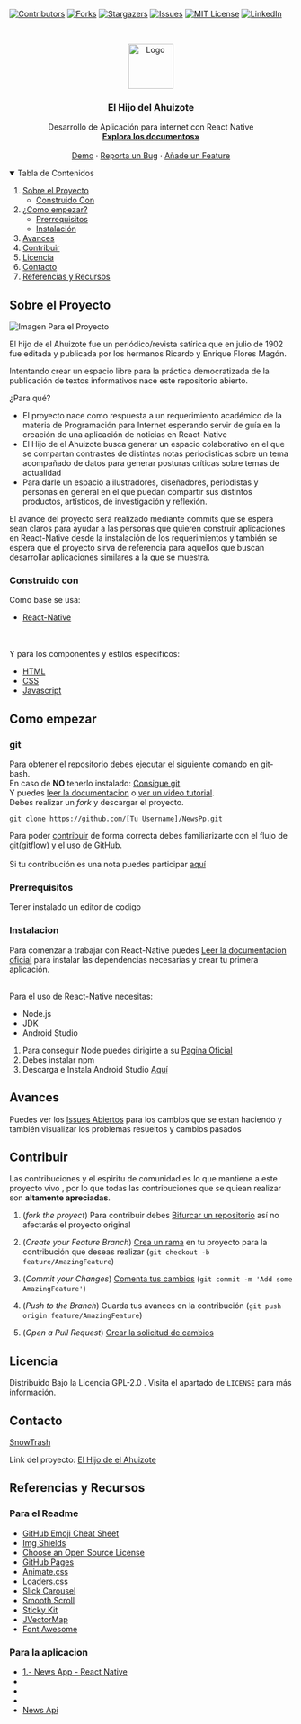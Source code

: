 <!--
*** Thanks for checking out the Best-README-Template. If you have a suggestion
*** that would make this better, please fork the repo and create a pull request
*** or simply open an issue with the tag "enhancement".
*** Thanks again! Now go create something AMAZING! :D
-->


<!-- PROJECT SHIELDS -->
<!--
*** I'm using markdown "reference style" links for readability.
*** Reference links are enclosed in brackets [ ] instead of parentheses ( ).
*** See the bottom of this document for the declaration of the reference variables
*** for contributors-url, forks-url, etc. This is an optional, concise syntax you may use.
*** https://www.markdownguide.org/basic-syntax/#reference-style-links
-->
[![Contributors][contributors-shield]][contributors-url]
[![Forks][forks-shield]][forks-url]
[![Stargazers][stars-shield]][stars-url]
[![Issues][issues-shield]][issues-url]
[![MIT License][license-shield]][license-url]
[![LinkedIn][linkedin-shield]][linkedin-url]



<!-- PROJECT LOGO -->
<br />
<p align="center">
  <a href="https://github.com/SnowTrash/NewsPp">
    <img src="http://giacomocastagnola.com/uploads/images/Logo-Ahuizote.jpg" alt="Logo" width="80" height="80">
  </a>

  <h3 align="center">El Hijo del Ahuizote</h3>

  <p align="center">
    Desarrollo de Aplicación para internet con React Native
    <br />
    <a href="https://github.com/SnowTrash/NewsPp"><strong>Explora los documentos»</strong></a>
    <br />
    <br />
    <a href="https://github.com/othneildrew/Best-README-Template">Demo</a>
    ·
    <a href="https://github.com/SnowTrash/NewsPp/issues">Reporta un Bug</a>
    ·
    <a href="https://github.com/SnowTrash/NewsPp/branches/active">Añade un Feature</a>
  </p>
</p>



<!-- TABLE OF CONTENTS -->
<details open="open">
  <summary>Tabla de Contenidos</summary>
  <ol>
    <li>
      <a href="#sobre-el-proyecto">Sobre el Proyecto</a>
      <ul>
        <li><a href="#construido-con">Construido Con</a></li>
      </ul>
    </li>
    <li>
      <a href="#como-empezar">¿Como empezar?</a>
      <ul>
        <li><a href="#prerrequisitos">Prerrequisitos</a></li>
        <li><a href="#instalacion">Instalación</a></li>
      </ul>
    </li>
    <li><a href="#avances">Avances</a></li>
    <li><a href="#contribuir">Contribuir</a></li>
    <li><a href="#licencia">Licencia</a></li>
    <li><a href="#contacto">Contacto</a></li>
    <li><a href="#referencias-y-recursos">Referencias y Recursos</a></li>
  </ol>
</details>



<!-- ABOUT THE PROJECT -->
## Sobre el Proyecto

![Imagen Para el Proyecto][product-screenshot]

El hijo de el Ahuizote fue un periódico/revista satírica que en julio de 1902 
fue editada y publicada por los hermanos Ricardo y Enrique Flores Magón.

Intentando crear un espacio libre para la práctica democratizada de la publicación de textos informativos nace este repositorio abierto.

¿Para qué?
* El proyecto nace como respuesta a un requerimiento académico de la materia de
  Programación para Internet esperando servir de guía en la creación de una 
  aplicación de noticias en React-Native
* El Hijo de el Ahuizote busca generar un espacio colaborativo en el que se
  compartan contrastes de distintas notas periodisticas sobre un tema acompañado de datos para generar posturas críticas sobre temas de actualidad
* Para darle un espacio a ilustradores, diseñadores, periodistas y personas en
  general en el que puedan compartir sus distintos productos, artísticos, de investigación y reflexión.

El avance del proyecto será realizado mediante commits que se espera sean claros para ayudar a las personas que quieren construir aplicaciones en React-Native desde la instalación de los requerimientos y también se espera que el proyecto sirva de referencia para aquellos que buscan desarrollar aplicaciones similares a la que se muestra.

### Construido con
Como base se usa:
* [React-Native](https://reactnative.dev)
<br>
<br>
Y para los componentes y estilos específicos:

* [HTML](https://www.w3schools.com/html/default.asp)
* [CSS](https://www.w3schools.com/css/default.asp)
* [Javascript](https://www.w3schools.com/js/default.asp)



<!-- GETTING STARTED -->
## Como empezar

### git
Para obtener el repositorio debes ejecutar el siguiente comando en git-bash.
<br>
En caso de **NO** tenerlo instalado: [Consigue git](https://git-scm.com)
<br>
Y  puedes [leer la documentacion](https://git-scm.com/docs) o [ver un video tutorial](https://www.youtube.com/watch?v=HiXLkL42tMU&t=174s).
<br>
Debes realizar un _fork_ y descargar el proyecto.
```
git clone https://github.com/[Tu Username]/NewsPp.git
```
Para poder [contribuir](#contribuir) de forma correcta debes familiarizarte con el flujo de git(gitflow) y el uso de GitHub.
<br>
<br>
Si tu contribución es una nota puedes participar [aquí](https://github.com/SnowTrash/SnowTrash.github.io)

### Prerrequisitos

Tener instalado un editor de codigo

### Instalacion

Para comenzar a trabajar con React-Native puedes [Leer la documentacion oficial](https://reactnative.dev/docs/environment-setup) para instalar las dependencias necesarias y crear tu primera aplicación.
<br>
<br>

Para el uso de React-Native necesitas:

* Node.js
* JDK
* Android Studio

1. Para conseguir Node puedes dirigirte a su [Pagina Oficial](https://nodejs.org/en/download/)
2. Debes instalar npm [](https://docs.npmjs.com/downloading-and-installing-node-js-and-npm) 
3. Descarga e Instala Android Studio [Aquí](https://developer.android.com/studio/index.html)

<!-- ROADMAP -->
## Avances

Puedes ver los [Issues Abiertos](https://github.com/SnowTrash/NewsPp/issues?q=is%3Aopen) para los cambios que se estan haciendo y también visualizar los problemas resueltos y cambios pasados


<!-- CONTRIBUTING -->
## Contribuir

Las contribuciones y el espiritu de comunidad es lo que mantiene a este proyecto vivo , por lo que todas las contribuciones que se quiean realizar son  **altamente apreciadas**.
<br>

1. (_fork the proyect_) Para contribuir debes [Bifurcar un repositorio](https://docs.github.com/es/github/getting-started-with-github/fork-a-repo) así no afectarás el proyecto original 

2. (_Create your Feature Branch_) [Crea un rama](https://docs.github.com/es/github/collaborating-with-issues-and-pull-requests/creating-and-deleting-branches-within-your-repository) en tu proyecto para la contribución que deseas realizar (`git checkout -b feature/AmazingFeature`)
3. (_Commit your Changes_) [Comenta tus cambios](https://git-scm.com/book/es/v2/Fundamentos-de-Git-Guardando-cambios-en-el-Repositorio) (`git commit -m 'Add some AmazingFeature'`)
4. (_Push to the Branch_) Guarda tus avances en la contribución (`git push origin feature/AmazingFeature`)
5. (_Open a Pull Request_) [Crear la solicitud de cambios](https://docs.github.com/es/github/collaborating-with-issues-and-pull-requests/creating-a-pull-request-from-a-fork)


<!-- LICENSE -->
## Licencia

Distribuido Bajo la Licencia GPL-2.0 . Visita el apartado de `LICENSE` para más información.


<!-- CONTACT -->
## Contacto

[SnowTrash](https://github.com/SnowTrash)

Link del proyecto: [El Hijo de el Ahuizote](https://github.com/SnowTrash/NewsPp)


<!-- ACKNOWLEDGEMENTS -->
## Referencias y Recursos
  ### Para el Readme
* [GitHub Emoji Cheat Sheet](https://www.webpagefx.com/tools/emoji-cheat-sheet)
* [Img Shields](https://shields.io)
* [Choose an Open Source License](https://choosealicense.com)
* [GitHub Pages](https://pages.github.com)
* [Animate.css](https://daneden.github.io/animate.css)
* [Loaders.css](https://connoratherton.com/loaders)
* [Slick Carousel](https://kenwheeler.github.io/slick)
* [Smooth Scroll](https://github.com/cferdinandi/smooth-scroll)
* [Sticky Kit](http://leafo.net/sticky-kit)
* [JVectorMap](http://jvectormap.com)
* [Font Awesome](https://fontawesome.com)

### Para la aplicacion

* [1.- News App - React Native](https://www.youtube.com/watch?v=QG2-GITvEuU)
* []()
* []()
* []()
* [News Api](https://newsapi.org)


<!-- MARKDOWN LINKS & IMAGES -->
<!-- https://www.markdownguide.org/basic-syntax/#reference-style-links -->
[contributors-shield]: https://img.shields.io/github/contributors/SnowTrash/NewsPp.svg?style=for-the-badge
[contributors-url]: https://github.com/SnowTrash/NewsPp/graphs/contributors
[forks-shield]: https://img.shields.io/github/forks/SnowTrash/NewsPp.svg?style=for-the-badge
[forks-url]: https://github.com/SnowTrash/NewsPp/network/members
[stars-shield]: https://img.shields.io/github/stars/SnowTrash/NewsPp.svg?style=for-the-badge
[stars-url]: https://github.com/SnowTrash/NewsPp/stargazers
[issues-shield]: https://img.shields.io/github/issues/SnowTrash/NewsPp.svg?style=for-the-badge
[issues-url]: https://github.com/SnowTrash/NewsPp/issues
[license-shield]: https://img.shields.io/github/license/SnowTrash/NewsPp.svg?style=for-the-badge
[license-url]: https://github.com/SnowTrash/NewsPp/blob/main/LICENSE.txt
[linkedin-shield]: https://img.shields.io/badge/-LinkedIn-black.svg?style=for-the-badge&logo=linkedin&colorB=555
[linkedin-url]: www.linkedin.com/in/juanvargasudg
[product-screenshot]: https://i.pinimg.com/originals/e8/46/21/e84621e1555e152f8219a3ec93f3dead.jpg